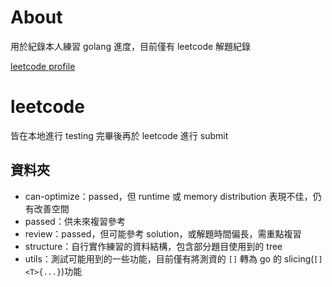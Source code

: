 # About

用於紀錄本人練習 golang 進度，目前僅有 leetcode 解題紀錄

[leetcode profile](https://leetcode.com/u/eternaldragonborn/)

# leetcode

皆在本地進行 testing 完畢後再於 leetcode 進行 submit

## 資料夾

- can-optimize：passed，但 runtime 或 memory distribution 表現不佳，仍有改善空間
- passed：供未來複習參考
- review：passed，但可能參考 solution，或解題時間偏長，需重點複習
- structure：自行實作練習的資料結構，包含部分題目使用到的 tree
- utils：測試可能用到的一些功能，目前僅有將測資的 `[]` 轉為 go 的 slicing(`[]<T>{...}`)功能
